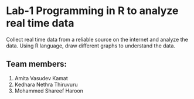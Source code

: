 # Lab-1 Programming in R to analyze real time data  
  
Collect real time data from a reliable source on the internet and analyze the data. Using R language, draw different graphs to understand the data.
  
  
## Team members:  
1. Amita Vasudev Kamat  
2. Kedhara Nethra Thiruvuru  
3. Mohammed Shareef Haroon